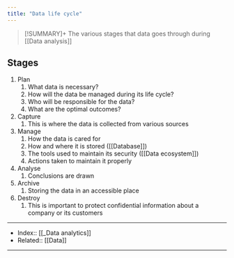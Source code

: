 ```yaml
---
title: "Data life cycle" 
---
```

> [!SUMMARY]+
> The various stages that data goes through during [[Data analysis]] 

## Stages
1. Plan
	1. What data is necessary?
	2. How will the data be managed during its life cycle?
	3. Who will be responsible for the data?
	4. What are the optimal outcomes?
2. Capture
	1. This is where the data is collected from various sources
3. Manage
	1. How the data is cared for
	2. How and where it is stored ([[Database]])
	3. The tools used to maintain its security ([[Data ecosystem]])
	4. Actions taken to maintain it properly
4. Analyse
	1. Conclusions are drawn
5. Archive
	1. Storing the data in an accessible place
6. Destroy
	1. This is important to protect confidential information about a company or its customers

---
- Index:: [[_Data analytics]] 
- Related:: [[Data]]
---